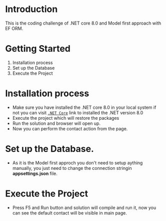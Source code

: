 # Introduction 
This is the coding challenge of .NET core 8.0 and Model first approach with EF ORM. 

# Getting Started
1.	Installation process
2.	Set up the Database
3.	Execute the Project

# Installation process

- Make sure you have installed the .NET core 8.0 in your local system if not you can visit [`.NET Core`](https://dotnet.microsoft.com/en-us/download/dotnet/8.0) link to installed the .NET version 8.0
- Execute the project which will restore the packages
- Run the solution and browser will open up.
- Now you can perform the contact action from the page.

# Set up the Database.
 - As it is the Model first approch you don't need to setup aything manually, you just need to change the connection stringin **appsettings.json** file.

# Execute the Project
 - Press F5 and Run button and solution will compile and run it, now you can see the default contact will be visible in main page.


